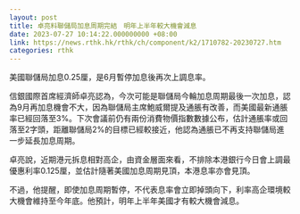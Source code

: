 ```yaml
---
layout: post
title: 卓亮料聯儲局加息周期完結　明年上半年較大機會減息
date: 2023-07-27 10:14:22.000000000 +08:00
link: https://news.rthk.hk/rthk/ch/component/k2/1710782-20230727.htm
categories: rthk
---
```


美國聯儲局加息0.25厘，是6月暫停加息後再次上調息率。

信銀國際首席經濟師卓亮認為，今次可能是聯儲局今輪加息周期最後一次加息，認為9月再加息機會不大，因為聯儲局主席鮑威爾提及通脹有改善，而美國最新通脹率已經回落至3%。下次會議前仍有兩份消費物價指數數據公布，估計通脹率或回落至2字頭，距離聯儲局2%的目標已經較接近，他認為通脹已不再支持聯儲局進一步延長加息周期。

卓亮說，近期港元拆息相對高企，由資金層面來看，不排除本港銀行今日會上調最優惠利率0.125厘，並估計隨著美國加息周期見頂，本港息率亦會見頂。

不過，他提醒，即使加息周期暫停，不代表息率會立即掉頭向下，利率高企環境較大機會維持至今年底。他預計，明年上半年美國才有較大機會減息。
